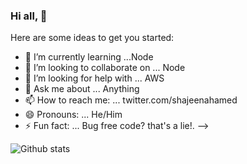 ### Hi all, 👋

Here are some ideas to get you started:

- 🌱 I’m currently learning ...Node
- 👯 I’m looking to collaborate on ... Node
- 🤔 I’m looking for help with ... AWS
- 💬 Ask me about ... Anything
- 📫 How to reach me: ... twitter.com/shajeenahamed
- 😄 Pronouns: ... He/Him
- ⚡ Fun fact: ... Bug free code? that's a lie!.
-->

![Github stats](https://github-readme-stats.vercel.app/api?username=shajeen&count_private=true)

